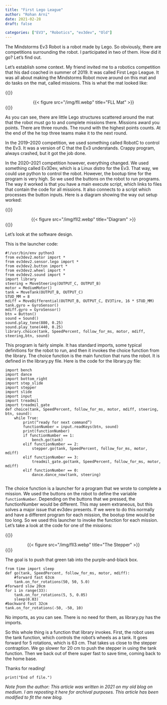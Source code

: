 ```yaml
---
title: "First Lego League"
author: "Rohan Arni"
date: 2021-02-28
draft: false

categories: ["EV3", "Robotics", "ev3dev", "Old"]
---
```


The Mindstorms Ev3 Robot is a robot made by Lego. So obviously, there are competitions surrounding the robot. I participated in two of them. How did it go? Let’s find out.

Let’s establish some context. My friend invited me to a robotics competition that his dad coached in summer of 2019. It was called First Lego League. It was all about making the Mindstorms Robot move around on this mat and do tasks on the mat, called missions. This is what the mat looked like:

{{<rawhtml>}}
<center>{{< figure src="/img/fll.webp" title="FLL Mat" >}}</center>
{{</rawhtml>}}

As you can see, there are little Lego structures scattered around the mat that the robot must go to and complete missions there. Missions award you points. There are three rounds. The round with the highest points counts. At the end of the he top three teams make it to the next round.

In the 2019–2020 competition, we used something called RobotC to control the Ev3. It was a version of C that the Ev3 understands. Crappy program, always crashed, but it got the job done.

In the 2020–2021 competition however, everything changed. We used something called Ev3Dev, which is a Linux distro for the Ev3. That way, we could use python to control the robot. However, the bootup time for the program is very high. So we used the buttons on the robot to run programs. The way it worked is that you have a main execute script, which links to files that contain the code for all missions. It also connects to a script which processes the button inputs. Here is a diagram showing the way out setup worked:

{{<rawhtml>}}
<center>{{< figure src="/img/fll2.webp" title="Diagram" >}}</center>
{{</rawhtml>}}

<!-- So this is all the software design. Let’s look at the hardware:
{{<rawhtml>}}
<a href = "https://vimeo.com/517806926" > Video of robot </a>
{{</rawhtml>}} -->

Let’s look at the software design.  

This is the launcher code:
~~~
#!/usr/bin/env python3
from ev3dev2.motor import *
from ev3dev2.sensor.lego import *
from ev3dev2.button import *
from ev3dev2.wheel import *
from ev3dev2.sound import *
import library
steering = MoveSteering(OUTPUT_C, OUTPUT_B)
motor = MediumMotor()
tank = MoveTank(OUTPUT_B, OUTPUT_C)
STUD_MM = 8
mdiff = MoveDifferential(OUTPUT_B, OUTPUT_C, EV3Tire, 16 * STUD_MM)
tank.gyro = GyroSensor()
mdiff.gyro = GyroSensor()
btn = Button()
sound = Sound()
sound.play_tone(880, 0.25)
sound.play_tone(440, 0.25)
library.choice(tank, SpeedPercent, follow_for_ms, motor, mdiff, steering,btn, sound)
~~~
This program is fairly simple. It has standard imports, some typical definitions for the robot to run, and then it invokes the choice function from the library. The choice function is the main function that runs the robot. It is defined in the library.py file. Here is the code for the library.py file:
~~~
import bench
import dance
import bottom_right
import step_slide
import stepper
import slide
import input
import treadmil
import treadmil_gate
def choice(tank, SpeedPercent, follow_for_ms, motor, mdiff, steering, btn, sound):
    while True:
        print(“ready for next command”)
        functionNumber = input.readKeys(btn, sound)
        print(functionNumber)
        if functionNumber == 1:
            bench.go(tank)
        elif functionNumber == 2:
            stepper.go(tank, SpeedPercent, follow_for_ms, motor, mdiff)
        elif functionNumber == 3:
            treadmil_gate.go(tank, SpeedPercent, follow_for_ms, motor, mdiff)
        elif functionNumber == 0:
            dance.dance_now(tank, steering)


~~~
The choice function is a launcher for a program that we wrote to complete a mission. We used the buttons on the robot to define the variable `functionNumber`. Depending on the buttons that we pressed, the functionNumber would be different. This may seem extraneous, but this solves a major issue that ev3dev presents. If we were to do this normally and have a different program for each mission, the bootup time would be too long. So we used this launcher to invoke the function for each mission. <br/> Let’s take a look at the code for one of the missions:

{{<rawhtml>}}
<center>{{< figure src="/img/fll3.webp" title="The Stepper" >}}</center>
{{</rawhtml>}}

The goal is to push that green tab into the purple-and-black box.

~~~
from time import sleep
def go(tank, SpeedPercent, follow_for_ms, motor, mdiff):
    #forward fast 63cm
    tank.on_for_rotations(50, 50, 5.0)
#forward slow 20cm
for i in range(33):
    tank.on_for_rotations(5, 5, 0.05)
    sleep(0.03)
#backward fast 32cm
tank.on_for_rotations(-50, -50, 10)
~~~


No imports, as you can see. There is no need for them, as library.py has the imports.

So this whole thing is a function that library invokes. First, the robot uses the tank function, which controls the robot’s wheels as a tank. It goes forward for 5 rotations, which is 63 cm. That takes us close to the stepper contraption. We go slower for 20 cm to push the stepper in using the tank function. Then we back out of there super fast to save time, coming back to the home base.

Thanks for reading!

~~~
print("End of file.")
~~~

*Note from the author: This article was written in 2021 on my old blog on medium. I am reposting it here for archival purposes. This article has been modified to fit the new blog.*